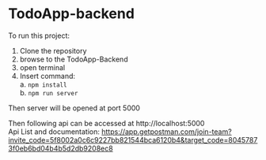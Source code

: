 # TodoApp-backend

To run this project: 
  1. Clone the repository
  2. browse to the TodoApp-Backend
  3. open terminal
  4. Insert command: <br>
    a. `npm install` <br>
    b. `npm run server`
    
Then server will be opened at port 5000

Then following api can be accessed at http://localhost:5000 <br>
Api List and documentation: https://app.getpostman.com/join-team?invite_code=5f8002a0c6c9227bb821544bca6120b4&target_code=80457873f0eb6bd04b4b5d2db9208ec8

